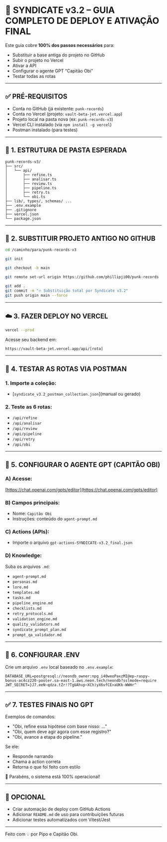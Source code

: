 # 🚀 SYNDICATE v3.2 – GUIA COMPLETO DE DEPLOY E ATIVAÇÃO FINAL

Este guia cobre **100% dos passos necessários** para:
- Substituir a base antiga do projeto no GitHub
- Subir o projeto no Vercel
- Ativar a API
- Configurar o agente GPT “Capitão Obi”
- Testar todas as rotas

---

## ✅ PRÉ-REQUISITOS

- Conta no GitHub (já existente: `punk-records`)
- Conta no Vercel (projeto: `vault-beta-jet.vercel.app`)
- Projeto local na pasta nova (ex: `punk-records-v3`)
- Vercel CLI instalado (via `npm install -g vercel`)
- Postman instalado (para testes)

---

## 📁 1. ESTRUTURA DE PASTA ESPERADA

```
punk-records-v3/
├── src/
│   └── api/
│       ├── refine.ts
│       ├── analisar.ts
│       ├── review.ts
│       ├── pipeline.ts
│       ├── retry.ts
│       └── obi.ts
├── lib/, types/, schemas/ ...
├── .env.example
├── .gitignore
├── vercel.json
└── package.json
```

---

## 🔁 2. SUBSTITUIR PROJETO ANTIGO NO GITHUB

```bash
cd /caminho/para/punk-records-v3

git init

git checkout -b main

git remote set-url origin https://github.com/phillipji00/punk-records

git add .
git commit -m "🔥 Substituição total por Syndicate v3.2"
git push origin main --force
```

---

## ☁️ 3. FAZER DEPLOY NO VERCEL

```bash
vercel --prod
```

Acesse seu backend em:
```
https://vault-beta-jet.vercel.app/api/[rota]
```

---

## 🧪 4. TESTAR AS ROTAS VIA POSTMAN

### 1. Importe a coleção:
- [`syndicate_v3.2_postman_collection.json`](manual ou gerado)

### 2. Teste as 6 rotas:
- `/api/refine`
- `/api/analisar`
- `/api/review`
- `/api/pipeline`
- `/api/retry`
- `/api/obi`

---

## 🤖 5. CONFIGURAR O AGENTE GPT (CAPITÃO OBI)

### A) Acesse:
[https://chat.openai.com/gpts/editor](https://chat.openai.com/gpts/editor)

### B) Campos principais:
- Nome: `Capitão Obi`
- Instruções: conteúdo do `agent-prompt.md`

### C) Actions (APIs):
- Importe o arquivo `gpt-actions-SYNDICATE-v3.2_final.json`

### D) Knowledge:
Suba os arquivos `.md`:
- `agent-prompt.md`
- `personas.md`
- `lore.md`
- `templates.md`
- `tasks.md`
- `pipeline_engine.md`
- `checklists.md`
- `retry_protocols.md`
- `validation_engine.md`
- `quality_validators.md`
- `syndicate_prompt_plan.md`
- `prompt_qa_validador.md`

---

## 📂 6. CONFIGURAR .ENV

Crie um arquivo `.env` local baseado no `.env.example`:

```env
DATABASE_URL=postgresql://neondb_owner:npg_i40weoPaxzMI@ep-raspy-bonus-ac4cz220-pooler.sa-east-1.aws.neon.tech/neondb?sslmode=require
JWT_SECRET=}J7.eeN~qdza.tZr!?TgUAhvp~XCh)yX6vfCE>aUKk-WWHr^
```

---

## ✅ 7. TESTES FINAIS NO GPT

Exemplos de comandos:
- "Obi, refine essa hipótese com base nisso: ..."
- "Obi, quem deve agir agora com esse registro?"
- "Obi, avance a etapa do pipeline."

Se ele:
- Responde narrando
- Chama a action correta
- Retorna o que foi feito com estilo

🎉 Parabéns, o sistema está 100% operacional!

---

## 🧩 OPCIONAL
- Criar automação de deploy com GitHub Actions
- Adicionar `README.md` de uso para contribuições futuras
- Adicionar testes automatizados com Vitest/Jest

---

Feito com 💡 por Pipo e Capitão Obi.
